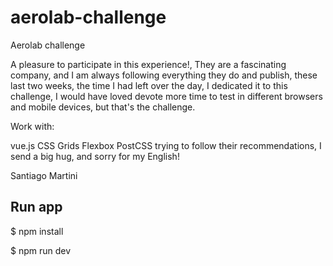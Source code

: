 # aerolab-challenge
Aerolab challenge

A pleasure to participate in this experience!, They are a fascinating company, and I am always following everything they do and publish, these last two weeks, the time I had left over the day, I dedicated it to this challenge, I would have loved devote more time to test in different browsers and mobile devices, but that's the challenge.

Work with:

vue.js
CSS Grids
Flexbox
PostCSS
trying to follow their recommendations, I send a big hug, and sorry for my English!

Santiago Martini


Run app
--------------
$ npm install

$ npm run dev